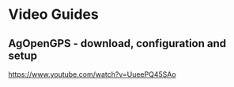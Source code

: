 # Video Guides

## AgOpenGPS - download, configuration and setup
https://www.youtube.com/watch?v=UueePQ45SAo